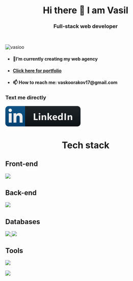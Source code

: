 <h1 align="center">Hi there 👋 I am Vasil</h1>
<h3 align="center">Full-stack web developer</h3>
<br><p align="left">
   <img src="https://komarev.com/ghpvc/?username=vasioo&label=Profile%20views&color=0e75b6&style=flat" alt="vasioo" /> </p>
<ul>
<li><h4>🔭I’m currently creating my web agency<br></h4></li>

<li><h4><a href="https://vwebsolutions.com/en/" target="_blank">Click here for portfolio</a></h4></li>
<li><h4>📫 How to reach me: vaskoorakov17@gmail.com<br></h4></li>
</ul>

<h3>Text me directly</h3>
<a href="https://www.linkedin.com/in/vasil-orakov-6a34a7254/">
   <img src="https://github.com/MikeCodesDotNET/ColoredBadges/blob/master/svg/social/linkedin.svg" alt="example badge" style="vertical-align:top margin:6px 4px">
 </a> 
<h1 align="center">Tech stack</h1>
<h2>Front-end</h2>
<p align="left">
  <a href="https://skillicons.dev">
    <img src="https://skillicons.dev/icons?i=html,css,js,jquery,react,gulp,bootstrap,vite" />
  </a>
</p>
<h2>Back-end</h2>
<p align="left">
  <a href="https://skillicons.dev">
    <img src="https://skillicons.dev/icons?i=cs,dotnet,cpp,nodejs,php" />
  </a>
</p>
  <h2>Databases</h2>
 <p align="left">
  <a href="https://skillicons.dev">
    <img src="https://skillicons.dev/icons?i=firebase,mysql" />
     <img width="50px" src="https://github.com/vasioo/vasioo/assets/78680789/ab73a6b9-7d8d-4405-9bf1-4a67048c6e39">
  </a>
</p>
  <h2>Tools</h2>
   <p align="left">
  <a href="https://skillicons.dev">
    <img src="https://skillicons.dev/icons?i=azure,git,github,githubactions,npm,postman,visualstudio,vscode" />
  </a>
</p>
 <a href="#"><img src="https://github-readme-streak-stats.herokuapp.com/?user=vasioo&" /></a>
 <br>
